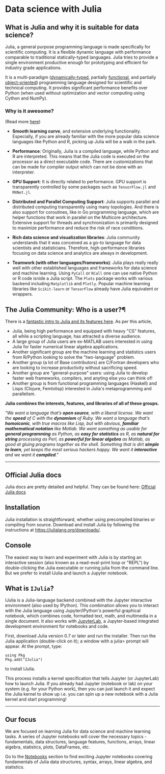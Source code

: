 # Data science with Julia

## What is Julia and why it is suitable for data science?

Julia, a general purpose programming language is made specifically for scientific computing. It is a flexible dynamic language with performance comparable to traditional statically-typed languages. Julia tries to provide a single environment productive enough for prototyping and efficient for industry grade applications.

It is a multi-paradigm ([dynamically-typed](https://android.jlelse.eu/magic-lies-here-statically-typed-vs-dynamically-typed-languages-d151c7f95e2b), partially [functional](https://en.wikipedia.org/wiki/Functional_programming), and partially [object-oriented](https://en.wikipedia.org/wiki/Object-oriented_programming)) programming language designed for scientific and technical computing. It provides significant performance benefits over Python (when used without optimization and vector computing using Cython and NumPy).

### Why is it awesome?

(Read more [here](https://www.quora.com/What-is-so-special-about-the-Julia-programming-language))

- **Smooth learning curve**, and extensive underlying functionality. Especially, if you are already familiar with the more popular data science languages like Python and R, picking up Julia will be a walk in the park.

- **Performance**: Originally, Julia is a compiled language, while Python and R are interpreted. This means that the Julia code is executed on the processor as a direct executable code. There are customizations that can be made for compiler output which can not be done with an interpreter.

- **GPU Support**: It is directly related to performance. GPU support is transparently controlled by some packages such as `TensorFlow.jl` and `MXNet.jl`.

- **Distributed and Parallel Computing Support**: Julia supports parallel and distributed computing transparently using many topologies. And there is also support for coroutines, like in Go programming language, which are helper functions that work in parallel on the Multicore architecture. Extensive support for threads and synchronization is primarily designed to maximize performance and reduce the risk of race conditions.

- **Rich data science and visualization libraries**: Julia community understands that it was conceived as a go-to language for data scientists and statisticians. Therefore, high-performance libraries focusing on data science and analytics are always in development.

- **Teamwork (with other languages/frameworks)**: Julia plays really really well with other established languages and frameworks for data science and machine learning. Using `PyCall` or `RCall` one can use native Python or R code isnide a Julia script. The `Plots` package works with various backend including `Matplotlib` and `Plotly`. Popular machine learning libraries like `Scikit-learn` or `TensorFlow` already have Julia equivalent or wrappers.

## The Julia Community: Who is a user?¶

There is a [fantastic intro to Julia and its features here](http://ucidatascienceinitiative.github.io/IntroToJulia/Html/JuliaMentalModel). As per this article,

- Julia, being high performance and equipped with heavy "CS" features, all while a scripting language, has attracted a diverse audience.
- A large group of Julia users are ex-MATLAB users interested in using Julia for faster numerical linear algebra applications.
- Another significant group are the machine learning and statistics users from R/Python looking to solve the "two-language" problem.
- Another group (a lot of Base contributors) are C/Fortran developers who are looking to increase productivity without sacrificing speed.
- Another group are "general-purpose" users: using Julia to develop faster web frameworks, compilers, and anyting else you can think of!
- Another group is from functional programming languages (Haskell) and Lisps (Clojure, Femtolisp) interested in Julia's metaprogramming and parallelism.

**Julia combines the interests, features, and libraries of all of these groups.** 

_"We want a language that’s **open source**, with a liberal license. We want the **speed** of C with the **dynamism** of Ruby. We want a language that’s **homoiconic**, with true macros like Lisp, but with obvious, **familiar mathematical notation** like Matlab. We want something as usable for **general programming** as Python, as **easy for statistics** as R, as **natural for string** processing as Perl, as **powerful for linear algebra** as Matlab, as good at gluing programs together as the shell. Something that is dirt **simple to learn**, yet keeps the most serious hackers happy. We want it **interactive** and we want it **compiled**."_

---

## Official Julia docs

Julia docs are pretty detailed and helpful. They can be found here: [Official Julia docs](https://docs.julialang.org/en/v1/)

## Installation

Julia installation is straightforward, whether using precompiled binaries or compiling from source. Download and install Julia by following the instructions at https://julialang.org/downloads/.

## Console

The easiest way to learn and experiment with Julia is by starting an interactive session (also known as a read-eval-print loop or "REPL") by double-clicking the Julia executable or running julia from the command line. But we prefer to install IJulia and launch a Jupyter notebook.

## What is `IJulia`?
IJulia is a Julia-language backend combined with the Jupyter interactive environment (also used by IPython). This combination allows you to interact with the Julia language using Jupyter/IPython's powerful graphical notebook, which combines code, formatted text, math, and multimedia in a single document. It also works with [JupyterLab](https://jupyterlab.readthedocs.io/en/stable/), a Jupyter-based integrated development environment for notebooks and code.

First, download Julia version 0.7 or later and run the installer. Then run the Julia application (double-click on it); a window with a julia> prompt will appear. At the prompt, type:

    using Pkg
    Pkg.add("IJulia")

to install IJulia.

This process installs a kernel specification that tells Jupyter (or JupyterLab) how to launch Julia. If you already had Jupyter (notebook or lab) on your system (e.g. for your Python work), then you can just launch it and expect the Julia kernel to show up i.e. you can spin up a new notebook with a Julia kernel and start programming!

---
## Our focus
We are focused on learning Julia for data science and machine learning tasks. A series of Jupyter notebooks will cover the necessary topics - fundamentals, data structures, language features, functions, arrays, linear algebra, statistics, plots, DataFrames, etc.

Go to the [Notebooks](https://github.com/tirthajyoti/Julia-basics/tree/master/Notebooks) section to find exciting Jupyter notebooks covering fundamentals of Julia data structures, syntax, arrays, linear algebra, and statistics.
